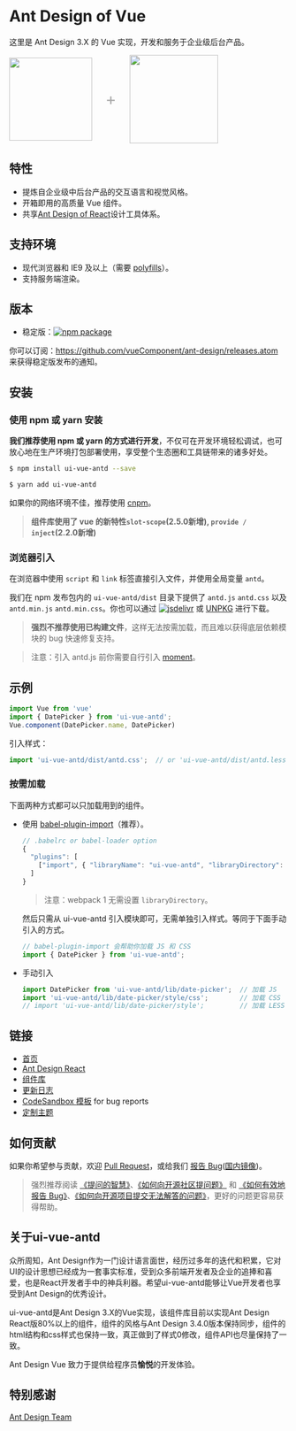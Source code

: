 
# Ant Design of Vue

这里是 Ant Design 3.X 的 Vue 实现，开发和服务于企业级后台产品。

<div class="pic-plus">
  <img width="150" src="https://gw.alipayobjects.com/zos/rmsportal/KDpgvguMpGfqaHPjicRK.svg">
  <span>+</span>
  <img width="160" src="https://cn.vuejs.org/images/logo.png">
</div>

<style>
.pic-plus > * {
  display: inline-block !important;
  vertical-align: middle;
}
.pic-plus span {
  font-size: 30px;
  color: #aaa;
  margin: 0 20px;
}
</style>


## 特性

- 提炼自企业级中后台产品的交互语言和视觉风格。
- 开箱即用的高质量 Vue 组件。
- 共享[Ant Design of React](http://ant-design.gitee.io/docs/spec/introduce-cn)设计工具体系。

## 支持环境

* 现代浏览器和 IE9 及以上（需要 [polyfills](https://vuecomponent.github.io/ant-design/docs/vue/getting-started-cn/#兼容性)）。
* 支持服务端渲染。

## 版本

- 稳定版：[![npm package](https://img.shields.io/npm/v/ui-vue-antd.svg?style=flat-square)](https://www.npmjs.org/package/ui-vue-antd)

你可以订阅：https://github.com/vueComponent/ant-design/releases.atom 来获得稳定版发布的通知。

## 安装

### 使用 npm 或 yarn 安装

**我们推荐使用 npm 或 yarn 的方式进行开发**，不仅可在开发环境轻松调试，也可放心地在生产环境打包部署使用，享受整个生态圈和工具链带来的诸多好处。

```bash
$ npm install ui-vue-antd --save
```

```bash
$ yarn add ui-vue-antd
```

如果你的网络环境不佳，推荐使用 [cnpm](https://github.com/cnpm/cnpm)。

> **组件库使用了 vue 的新特性`slot-scope`(2.5.0新增), `provide / inject`(2.2.0新增)**

### 浏览器引入

在浏览器中使用 `script` 和 `link` 标签直接引入文件，并使用全局变量 `antd`。

我们在 npm 发布包内的 `ui-vue-antd/dist` 目录下提供了 `antd.js` `antd.css` 以及 `antd.min.js` `antd.min.css`。你也可以通过 [![jsdelivr](https://data.jsdelivr.com/v1/package/npm/ui-vue-antd/badge)](https://www.jsdelivr.com/package/npm/ui-vue-antd)
 或 [UNPKG](https://unpkg.com/ui-vue-antd/dist/) 进行下载。

> **强烈不推荐使用已构建文件**，这样无法按需加载，而且难以获得底层依赖模块的 bug 快速修复支持。

> 注意：引入 antd.js 前你需要自行引入 [moment](http://momentjs.com/)。

## 示例

```jsx
import Vue from 'vue'
import { DatePicker } from 'ui-vue-antd';
Vue.component(DatePicker.name, DatePicker)
```

引入样式：

```jsx
import 'ui-vue-antd/dist/antd.css';  // or 'ui-vue-antd/dist/antd.less'
```

### 按需加载

下面两种方式都可以只加载用到的组件。

- 使用 [babel-plugin-import](https://github.com/ant-design/babel-plugin-import)（推荐）。

   ```js
   // .babelrc or babel-loader option
   {
     "plugins": [
       ["import", { "libraryName": "ui-vue-antd", "libraryDirectory": "es", "style": "css" }] // `style: true` 会加载 less 文件
     ]
   }
   ```

   > 注意：webpack 1 无需设置 `libraryDirectory`。

   然后只需从 ui-vue-antd 引入模块即可，无需单独引入样式。等同于下面手动引入的方式。

   ```jsx
   // babel-plugin-import 会帮助你加载 JS 和 CSS
   import { DatePicker } from 'ui-vue-antd';
   ```

- 手动引入

   ```jsx
   import DatePicker from 'ui-vue-antd/lib/date-picker';  // 加载 JS
   import 'ui-vue-antd/lib/date-picker/style/css';        // 加载 CSS
   // import 'ui-vue-antd/lib/date-picker/style';         // 加载 LESS
   ```

## 链接

- [首页](https://vuecomponent.github.io/ant-design/)
- [Ant Design React](https://ant.design/)
- [组件库](https://vuecomponent.github.io/ant-design/docs/vue/introduce-cn)
- [更新日志](/ant-design/changelog-cn)
- [CodeSandbox 模板](https://codesandbox.io/s/2wpk21kzvr) for bug reports
- [定制主题](/ant-design/docs/vue/customize-theme-cn)


## 如何贡献

如果你希望参与贡献，欢迎 [Pull Request](https://github.com/vueComponent/ant-design/pulls)，或给我们 [报告 Bug](https://vuecomponent.github.io/vue-antd-issue-helper/)([国内镜像](http://tangjinzhou.gitee.io/vue-antd-issue-helper/))。

> 强烈推荐阅读 [《提问的智慧》](https://github.com/ryanhanwu/How-To-Ask-Questions-The-Smart-Way)、[《如何向开源社区提问题》](https://github.com/seajs/seajs/issues/545) 和 [《如何有效地报告 Bug》](http://www.chiark.greenend.org.uk/%7Esgtatham/bugs-cn.html)、[《如何向开源项目提交无法解答的问题》](https://zhuanlan.zhihu.com/p/25795393)，更好的问题更容易获得帮助。

## 关于ui-vue-antd

众所周知，Ant Design作为一门设计语言面世，经历过多年的迭代和积累，它对UI的设计思想已经成为一套事实标准，受到众多前端开发者及企业的追捧和喜爱，也是React开发者手中的神兵利器。希望ui-vue-antd能够让Vue开发者也享受到Ant Design的优秀设计。

ui-vue-antd是Ant Design 3.X的Vue实现，该组件库目前以实现Ant Design React版80%以上的组件，组件的风格与Ant Design 3.4.0版本保持同步，组件的html结构和css样式也保持一致，真正做到了样式0修改，组件API也尽量保持了一致。

Ant Design Vue 致力于提供给程序员**愉悦**的开发体验。

## 特别感谢

[Ant Design Team](https://github.com/ant-design/ant-design/blob/master/AUTHORS.txt)


